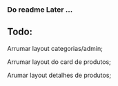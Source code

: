 ### Do readme Later ...

## Todo:
Arrumar layout categorias/admin;

Arrumar layout do card de produtos;

Arumar layout detalhes de produtos;